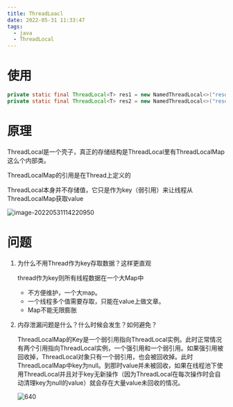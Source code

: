 ```yaml
---
title: ThreadLoacl
date: 2022-05-31 11:33:47
tags:
  - java
  - ThreadLocal
---
```


# 使用

```java
private static final ThreadLocal<T> res1 = new NamedThreadLocal<>("resource1");
private static final ThreadLocal<T> res2 = new NamedThreadLocal<>("resource2");
```



# 原理

ThreadLocal是一个壳子，真正的存储结构是ThreadLocal里有ThreadLocalMap这么个内部类。

ThreadLocalMap的引用是在Thread上定义的

ThreadLocal本身并不存储值，它只是作为key（弱引用）来让线程从ThreadLocalMap获取value

![image-20220531114220950](image-20220531114220950.png)



# 问题

1. 为什么不用Thread作为key存取数据？这样更直观

   thread作为key则所有线程数据在一个大Map中

   - 不方便维护，一个大map。
   - 一个线程多个值需要存取，只能在value上做文章。
   - Map不能无限膨胀

2. 内存泄漏问题是什么？什么时候会发生？如何避免？

   ThreadLocalMap的Key是一个弱引用指向ThreadLocal实例。此时正常情况有两个引用指向ThreadLocal实例，一个强引用和一个弱引用。如果强引用被回收掉，ThreadLocal对象只有一个弱引用，也会被回收掉。此时ThreadLocalMap中key为null。到那时value并未被回收，如果在线程池下使用ThreadLocal并且对于key无新操作（因为ThreadLocal在每次操作时会自动清理key为null的value）就会存在大量value未回收的情况。

   ![640](640.jpeg)

